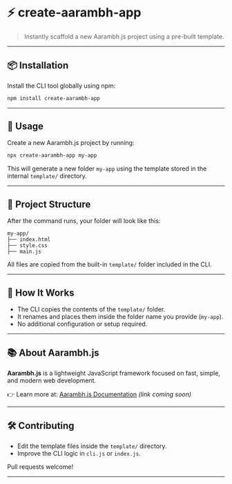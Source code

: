 
# ⚡ create-aarambh-app

> Instantly scaffold a new Aarambh.js project using a pre-built template.

---

## 📦 Installation

Install the CLI tool globally using npm:

```bash
npm install create-aarambh-app
````

---

## 🚀 Usage

Create a new Aarambh.js project by running:

```bash
npx create-aarambh-app my-app
```


This will generate a new folder `my-app` using the template stored in the internal `template/` directory.

---

## 📁 Project Structure

After the command runs, your folder will look like this:

```
my-app/
├── index.html
├── style.css
├── main.js
```

All files are copied from the built-in `template/` folder included in the CLI.

---

## 🧠 How It Works

* The CLI copies the contents of the `template/` folder.
* It renames and places them inside the folder name you provide (`my-app`).
* No additional configuration or setup required.

---

## 📚 About Aarambh.js

**Aarambh.js** is a lightweight JavaScript framework focused on fast, simple, and modern web development.

👉 Learn more at: [Aarambh.js Documentation](#) *(link coming soon)*

---

## 🛠 Contributing

* Edit the template files inside the `template/` directory.
* Improve the CLI logic in `cli.js` or `index.js`.

Pull requests welcome!

---


